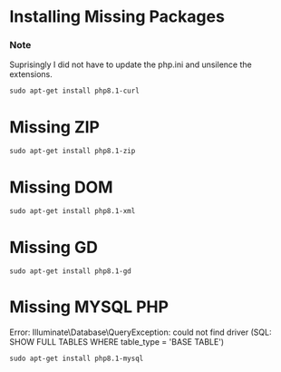 # Installing Missing Packages

### Note
Suprisingly I did not have to update the php.ini and unsilence the extensions.

```
sudo apt-get install php8.1-curl
```

# Missing ZIP
```
sudo apt-get install php8.1-zip
```

# Missing DOM
```
sudo apt-get install php8.1-xml
```

# Missing GD
```
sudo apt-get install php8.1-gd
```

# Missing MYSQL PHP
Error: Illuminate\Database\QueryException: could not find driver (SQL: SHOW FULL TABLES WHERE table_type = 'BASE TABLE')
```
sudo apt-get install php8.1-mysql
```
